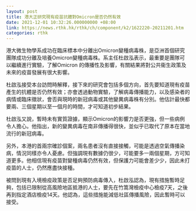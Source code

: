 ```yaml
---
layout: post
title: 港大正研究現有疫苗抗體對Omicron是否仍然有效
date: 2021-12-01 10:32:26.000000000 +08:00
link: https://news.rthk.hk/rthk/ch/component/k2/1622220-20211201.htm
categories: rthk
---
```


港大微生物學系成功在臨床標本中分離出Omicron變種病毒株，是亞洲首個研究團隊成功分離及培養Omicron變種病毒株。系主任杜啟泓表示，最重要是團隊可以繼續進行實驗，了解Omicron 的傳播性及影響，有關結果將對公共衞生政策及未來的疫苗發展有很大影響。

杜啟泓接受本台訪問時解釋，接下來的研究會包括多個方向，首先要知道現有疫苗產生的抗體是否仍然有效；亦會透過動物實驗，了解病毒傳播能力，以及感染者的病情或臨床徵狀，會否與現時的新冠病毒或其他變異病毒株有分別。他估計最快都要兩、三個星期以至一個月的時間，才可知道初步結果。

杜啟泓又說，暫時未有實質證據，顯示Omicron的影響力是否更強，但一些病例令人擔心。他指出，新的變異病毒在南非傳播得很快，並似乎已取代了原本在當地流行的新冠病毒。

另外，本港的首兩宗確診個案，兩名患者沒有直接接觸，可能是透過空氣傳播染病，情況同樣亦令人憂慮。但強調現有數據仍很少，可能要多一兩個星期，方可知道更多。他相信現有疫苗對變種病毒仍然有效，但保護力可能會差少少，因此未打疫苗的人士，仍然應盡快接種。

被問到現有入境檢疫政策是否足夠預防病毒傳入，杜啟泓認為，現有措施暫時足夠，包括已限制從高風險地區抵港的人士，要先在竹篙灣檢疫中心檢疫7天，之後再到指定酒店檢疫14天。他認為，這些措施能減低社區傳播風險，因此暫時可以接受。
